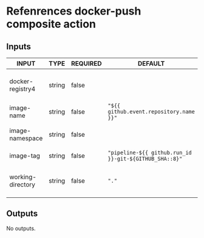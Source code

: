 # Refenrences docker-push composite action

## Inputs

<!-- AUTO-DOC-INPUT:START - Do not remove or modify this section -->

| INPUT             | TYPE   | REQUIRED | DEFAULT                                                | DESCRIPTION                                  |
| ----------------- | ------ | -------- | ------------------------------------------------------ | -------------------------------------------- |
| docker-registry4   | string | false    |                                                        | Host where the image should be pushed to.    |
| image-name        | string | false    | `"${{ github.event.repository.name }}"`                | Name of Docker image.                        |
| image-namespace   | string | false    |                                                        | Namespace of Docker image.                   |
| image-tag         | string | false    | `"pipeline-${{ github.run_id }}-git-${GITHUB_SHA::8}"` | Tag of Docker image.                         |
| working-directory | string | false    | `"."`                                                  | Working directory for your Docker artifacts. |

<!-- AUTO-DOC-INPUT:END -->

## Outputs

<!-- AUTO-DOC-OUTPUT:START - Do not remove or modify this section -->

No outputs.

<!-- AUTO-DOC-OUTPUT:END -->
